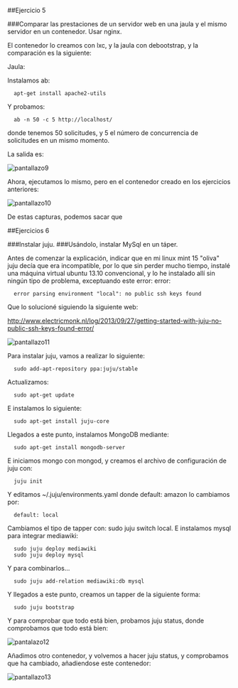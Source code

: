 ##Ejercicio 5

###Comparar las prestaciones de un servidor web en una jaula y el mismo servidor en un contenedor. Usar nginx.

El contenedor lo creamos con lxc, y la jaula con debootstrap, y la comparación es la siguiente:

Jaula:

Instalamos ab:

      apt-get install apache2-utils


Y probamos:
     
      ab -n 50 -c 5 http://localhost/
      
donde tenemos 50 solicitudes, y 5 el número de concurrencia de solicitudes en un mismo momento.

La salida es:

![pantallazo9](https://dl.dropbox.com/s/dlp3itl636xy92w/pantallazo9.jpg)


Ahora, ejecutamos lo mismo, pero en el contenedor creado en los ejercicios anteriores:

![pantallazo10](https://dl.dropbox.com/s/o6b14kqj0pu22zu/pantallazo10.jpg)


De estas capturas, podemos sacar que 

##Ejercicios 6

###Instalar juju.
###Usándolo, instalar MySql en un táper.

Antes de comenzar la explicación, indicar que en mi linux mint 15 "oliva" juju decía que era incompatible, por lo que sin perder mucho tiempo, instalé una máquina virtual ubuntu 13.10 convencional, y lo he instalado allí sin ningún tipo de problema, exceptuando este error: error: 

      error parsing environment "local": no public ssh keys found
      
Que lo solucioné siguiendo la siguiente web:

http://www.electricmonk.nl/log/2013/09/27/getting-started-with-juju-no-public-ssh-keys-found-error/

![pantallazo11](https://dl.dropbox.com/s/6tiewbwuy5naikx/pantallazo11.jpg)



Para instalar juju, vamos a realizar lo siguiente:

      sudo add-apt-repository ppa:juju/stable

Actualizamos:
    
      sudo apt-get update

E instalamos lo siguiente:

      sudo apt-get install juju-core

      
Llegados a este punto, instalamos MongoDB mediante: 
      
      sudo apt-get install mongodb-server
      
E iniciamos mongo con mongod, y creamos el archivo de configuración de juju con:

      juju init
      
Y editamos ~/.juju/environments.yaml donde default: amazon lo cambiamos por:

      default: local
      
Cambiamos el tipo de tapper con: sudo juju switch local. E instalamos mysql para integrar mediawiki:

      sudo juju deploy mediawiki
      sudo juju deploy mysql

Y para combinarlos...

      sudo juju add-relation mediawiki:db mysql
      
Y llegados a este punto, creamos un tapper de la siguiente forma:

      sudo juju bootstrap
      
Y para comprobar que todo está bien, probamos juju status, donde comprobamos que todo está bien:

![pantalazo12](https://dl.dropbox.com/s/d91f0nc8z0ikvxx/pantallazo12.jpg)

Añadimos otro contenedor, y volvemos a hacer juju status, y comprobamos que ha cambiado, añadiendose este contenedor:

![pantallazo13](https://dl.dropbox.com/s/o6b14kqj0pu22zu/pantallazo10.jpg)





